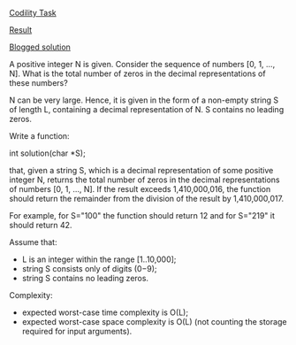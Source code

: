 [Codility Task](https://codility.com/programmers/challenges/mu2011/)

[Result](https://codility.com/demo/results/trainingJBMFJA-CY2/)

[Blogged solution](http://blog.codility.com/2011/12/mu-2011-certificate-solution.html)

A positive integer N is given. Consider the sequence of numbers [0, 1, ..., N]. What is the total number of zeros in the decimal representations of these numbers?

N can be very large. Hence, it is given in the form of a non-empty string S of length L, containing a decimal representation of N. S contains no leading zeros.

Write a function:

int solution(char *S);

that, given a string S, which is a decimal representation of some positive integer N, returns the total number of zeros in the decimal representations of numbers [0, 1, ..., N]. If the result exceeds 1,410,000,016, the function should return the remainder from the division of the result by 1,410,000,017.

For example, for S="100" the function should return 12 and for S="219" it should return 42.

Assume that:

* L is an integer within the range [1..10,000];
* string S consists only of digits (0−9);
* string S contains no leading zeros.

Complexity:

* expected worst-case time complexity is O(L);
* expected worst-case space complexity is O(L) (not counting the storage required for input arguments).